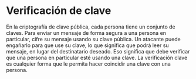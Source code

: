 [Title]: # (Verificación de llave)
[Order]: # (71)

# Verificación de clave 

En la criptografía de clave pública, cada persona tiene un conjunto de claves. Para enviar un mensaje de forma segura a una persona en particular, cifre su mensaje usando su clave pública. Un atacante puede engañarlo para que use su clave, lo que significa que podrá leer su mensaje, en lugar del destinatario deseado. Eso significa que debe verificar que una persona en particular esté usando una clave. La verificación clave es cualquier forma que le permita hacer coincidir una clave con una persona.